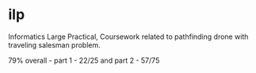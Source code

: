 # ilp

Informatics Large Practical, Coursework related to pathfinding drone with traveling salesman problem. 

79% overall - part 1 - 22/25 and part 2 - 57/75
